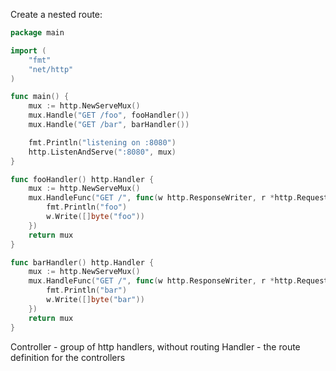 

Create a nested route:


```go
package main

import (
	"fmt"
	"net/http"
)

func main() {
	mux := http.NewServeMux()
	mux.Handle("GET /foo", fooHandler())
	mux.Handle("GET /bar", barHandler())

	fmt.Println("listening on :8080")
	http.ListenAndServe(":8080", mux)
}

func fooHandler() http.Handler {
	mux := http.NewServeMux()
	mux.HandleFunc("GET /", func(w http.ResponseWriter, r *http.Request) {
		fmt.Println("foo")
		w.Write([]byte("foo"))
	})
	return mux
}

func barHandler() http.Handler {
	mux := http.NewServeMux()
	mux.HandleFunc("GET /", func(w http.ResponseWriter, r *http.Request) {
		fmt.Println("bar")
		w.Write([]byte("bar"))
	})
	return mux
}
```

Controller - group of http handlers, without routing
Handler - the route definition for the controllers

